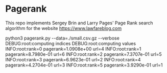 # Pagerank

This repo implements Sergey Brin and Larry Pages' Page Rank search algorithm for the website https://www.lawfareblog.com

python3 pagerank.py --data=./small.csv.gz --verbose
DEBUG:root:computing indices
DEBUG:root:computing values
INFO:root:rank=0 pagerank=1.0908e+00 url=4
INFO:root:rank=1 pagerank=8.7980e-01 url=6
INFO:root:rank=2 pagerank=7.3707e-01 url=5
INFO:root:rank=3 pagerank=6.9623e-01 url=2
INFO:root:rank=4 pagerank=4.2704e-01 url=3
INFO:root:rank=5 pagerank=3.9290e-01 url=1
